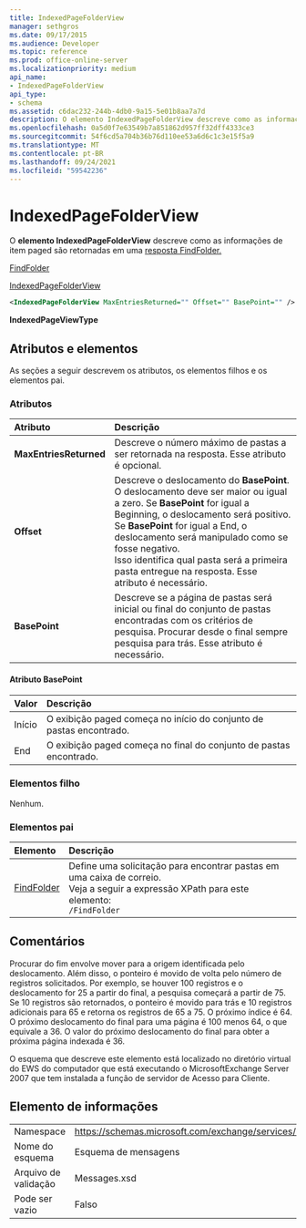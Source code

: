 ```yaml
---
title: IndexedPageFolderView
manager: sethgros
ms.date: 09/17/2015
ms.audience: Developer
ms.topic: reference
ms.prod: office-online-server
ms.localizationpriority: medium
api_name:
- IndexedPageFolderView
api_type:
- schema
ms.assetid: c6dac232-244b-4db0-9a15-5e01b8aa7a7d
description: O elemento IndexedPageFolderView descreve como as informações de item paged são retornadas em uma resposta FindFolder.
ms.openlocfilehash: 0a5d0f7e63549b7a851862d957ff32dff4333ce3
ms.sourcegitcommit: 54f6cd5a704b36b76d110ee53a6d6c1c3e15f5a9
ms.translationtype: MT
ms.contentlocale: pt-BR
ms.lasthandoff: 09/24/2021
ms.locfileid: "59542236"
---
```

# <a name="indexedpagefolderview"></a>IndexedPageFolderView

O **elemento IndexedPageFolderView** descreve como as informações de item paged são retornadas em uma [resposta FindFolder.](findfolder.md) 
  
[FindFolder](findfolder.md)
  
[IndexedPageFolderView](indexedpagefolderview.md)
  
```xml
<IndexedPageFolderView MaxEntriesReturned="" Offset="" BasePoint="" />
```

 **IndexedPageViewType**
## <a name="attributes-and-elements"></a>Atributos e elementos

As seções a seguir descrevem os atributos, os elementos filhos e os elementos pai.
  
### <a name="attributes"></a>Atributos

|**Atributo**|**Descrição**|
|:-----|:-----|
|**MaxEntriesReturned** <br/> |Descreve o número máximo de pastas a ser retornada na resposta. Esse atributo é opcional.  <br/> |
|**Offset** <br/> |Descreve o deslocamento do **BasePoint**. O deslocamento deve ser maior ou igual a zero. Se **BasePoint** for igual a Beginning, o deslocamento será positivo. Se **BasePoint** for igual a End, o deslocamento será manipulado como se fosse negativo.  <br/> Isso identifica qual pasta será a primeira pasta entregue na resposta. Esse atributo é necessário.  <br/> |
|**BasePoint** <br/> |Descreve se a página de pastas será inicial ou final do conjunto de pastas encontradas com os critérios de pesquisa. Procurar desde o final sempre pesquisa para trás. Esse atributo é necessário.  <br/> |
   
#### <a name="basepoint-attribute"></a>Atributo BasePoint

|**Valor**|**Descrição**|
|:-----|:-----|
|Início  <br/> |O exibição paged começa no início do conjunto de pastas encontrado.  <br/> |
|End  <br/> |O exibição paged começa no final do conjunto de pastas encontrado.  <br/> |
   
### <a name="child-elements"></a>Elementos filho

Nenhum.
  
### <a name="parent-elements"></a>Elementos pai

|**Elemento**|**Descrição**|
|:-----|:-----|
|[FindFolder](findfolder.md) <br/> |Define uma solicitação para encontrar pastas em uma caixa de correio.  <br/> Veja a seguir a expressão XPath para este elemento:  <br/>  `/FindFolder` <br/> |
   
## <a name="remarks"></a>Comentários

Procurar do fim envolve mover para a origem identificada pelo deslocamento. Além disso, o ponteiro é movido de volta pelo número de registros solicitados. Por exemplo, se houver 100 registros e o deslocamento for 25 a partir do final, a pesquisa começará a partir de 75. Se 10 registros são retornados, o ponteiro é movido para trás e 10 registros adicionais para 65 e retorna os registros de 65 a 75. O próximo índice é 64. O próximo deslocamento do final para uma página é 100 menos 64, o que equivale a 36. O valor do próximo deslocamento do final para obter a próxima página indexada é 36.
  
O esquema que descreve este elemento está localizado no diretório virtual do EWS do computador que está executando o MicrosoftExchange Server 2007 que tem instalada a função de servidor de Acesso para Cliente.
  
## <a name="element-information"></a>Elemento de informações

|||
|:-----|:-----|
|Namespace  <br/> |https://schemas.microsoft.com/exchange/services/2006/messages  <br/> |
|Nome do esquema  <br/> |Esquema de mensagens  <br/> |
|Arquivo de validação  <br/> |Messages.xsd  <br/> |
|Pode ser vazio  <br/> |Falso  <br/> |
   

